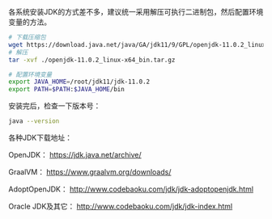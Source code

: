 各系统安装JDK的方式差不多，建议统一采用解压可执行二进制包，然后配置环境变量的方法。



```bash
# 下载压缩包
wget https://download.java.net/java/GA/jdk11/9/GPL/openjdk-11.0.2_linux-x64_bin.tar.gz
# 解压
tar -xvf ./openjdk-11.0.2_linux-x64_bin.tar.gz

# 配置环境变量
export JAVA_HOME=/root/jdk11/jdk-11.0.2
export PATH=$PATH:$JAVA_HOME/bin
```



安装完后，检查一下版本号：

```bash
java --version
```







各种JDK下载地址：

OpenJDK： https://jdk.java.net/archive/

GraalVM： https://www.graalvm.org/downloads/

AdoptOpenJDK： http://www.codebaoku.com/jdk/jdk-adoptopenjdk.html

Oracle JDK及其它： http://www.codebaoku.com/jdk/jdk-index.html